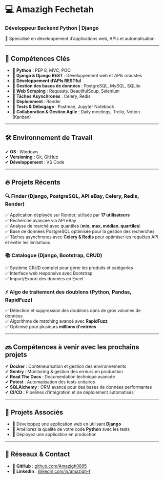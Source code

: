 # 💻 Amazigh Fechetah

### Développeur Backend Python | Django  
📍 Spécialisé en développement d’applications web, APIs et automatisation

---

## 🚀 Compétences Clés  

- 🔹 **Python** : PEP 8, MVC, POO  
- 🔹 **Django & Django REST** : Développement web et APIs robustes  
- 🔹 **Développement d’APIs RESTful**  
- 🔹 **Gestion des bases de données** : PostgreSQL, MySQL, SQLite  
- 🔹 **Web Scraping** : Requests, BeautifulSoup, Selenium  
- 🔹 **Tâches Asynchrones** : Celery, Redis  
- 🔹 **Déploiement** : Render  
- 🔹 **Tests & Débogage** : Postman, Jupyter Notebook  
- 🔹 **Collaboration & Gestion Agile** : Daily meetings, Trello, Notion (Kanban)  

---

## 🛠️ Environnement de Travail  

✔ **OS** : Windows  
✔ **Versioning** : Git, GitHub  
✔ **Développement** : VS Code  

---

## 🔥 Projets Récents  

### 🔍 Finder (Django, PostgreSQL, API eBay, Celery, Redis, Render)  
✅ Application déployée sur Render, utilisée par **17 utilisateurs**  
✅ Recherche avancée via API eBay  
✅ Analyse de marché avec quantiles (**min, max, médian, quartiles**)  
✅ Base de données PostgreSQL optimisée pour la gestion des recherches  
✅ Tâches asynchrones avec **Celery & Redis** pour optimiser les requêtes API et éviter les limitations  

### 📚 Catalogue (Django, Bootstrap, CRUD)  
✅ Système CRUD complet pour gérer les produits et catégories  
✅ Interface web responsive avec Bootstrap  
✅ Import/Export des données en Excel  

### ⚡ Algo de traitement des doublons (Python, Pandas, RapidFuzz)  
✅ Détection et suppression des doublons dans de gros volumes de données  
✅ Algorithme de matching avancé avec **RapidFuzz**  
✅ Optimisé pour plusieurs **millions d'entrées**  

---

## 🔜 Compétences à venir avec les prochains projets  

✔ **Docker** : Conteneurisation et gestion des environnements  
✔ **Sentry** : Monitoring & gestion des erreurs en production  
✔ **Read The Docs** : Documentation technique avancée  
✔ **Pytest** : Automatisation des tests unitaires  
✔ **SQLAlchemy** : ORM avancé pour des bases de données performantes  
✔ **CI/CD** : Pipelines d’intégration et de déploiement automatisés  

---

## 📌 Projets Associés  

- 🔗 Développez une application web en utilisant **Django**  
- 🔗 Améliorez la qualité de votre code **Python** avec les tests  
- 🔗 Déployez une application en production  

---

## 📎 Réseaux & Contact  

- 🔗 **GitHub** : [github.com/Amazigh0895](https://github.com/Amazigh0895)  
- 🔗 **LinkedIn** : [linkedin.com/in/amazigh-f](https://linkedin.com/in/amazigh-f)  

